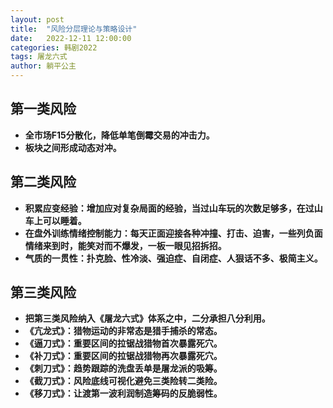 ```yaml
---
layout: post
title:  "风险分层理论与策略设计"
date:   2022-12-11 12:00:00
categories: 韩剧2022
tags: 屠龙六式
author: 躺平公主
---
```


## 第一类风险
* **全市场F15分散化，降低单笔倒霉交易的冲击力。**
* **板块之间形成动态对冲。**

## 第二类风险
* **积累应变经验：增加应对复杂局面的经验，当过山车玩的次数足够多，在过山车上可以睡着。**
* **在盘外训练情绪控制能力：每天正面迎接各种冲撞、打击、迫害，一些列负面情绪来到时，能笑对而不爆发，一板一眼见招拆招。**
* **气质的一贯性：扑克脸、性冷淡、强迫症、自闭症、人狠话不多、极简主义。**

## 第三类风险
* **把第三类风险纳入《屠龙六式》体系之中，二分承担八分利用。**
* **《亢龙式》：猎物运动的非常态是猎手捕杀的常态。**
* **《逼刀式》：重要区间的拉锯战猎物首次暴露死穴。**
* **《补刀式》：重要区间的拉锯战猎物再次暴露死穴。**
* **《刺刀式》：趋势跟踪的洗盘丢单是屠龙派的吸筹。**
* **《截刀式》：风险底线可视化避免三类险转二类险。**
* **《移刀式》：让渡第一波利润制造筹码的反脆弱性。**
